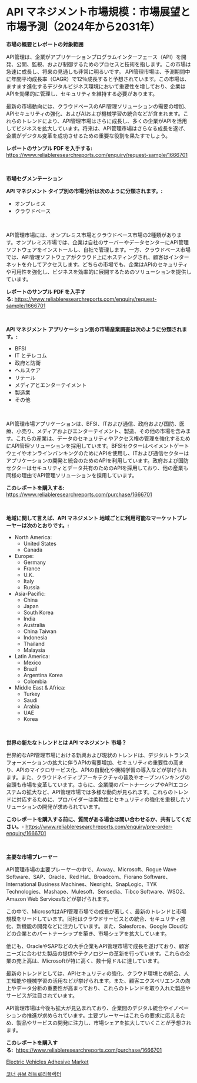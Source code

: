 <p><h1>API マネジメント市場規模：市場展望と市場予測（2024年から2031年）</h1></p><p><strong>市場の概要とレポートの対象範囲</strong></p>
<p><p>API管理は、企業がアプリケーションプログラムインターフェース（API）を開発、公開、監視、および制御するためのプロセスと技術を指します。この市場は急速に成長し、将来の見通しも非常に明るいです。 API管理市場は、予測期間中に年間平均成長率（CAGR）で12％成長すると予想されています。この市場は、ますます進化するデジタルビジネス環境において重要性を増しており、企業はAPIを効果的に管理し、セキュリティを維持する必要があります。</p><p>最新の市場動向には、クラウドベースのAPI管理ソリューションの需要の増加、APIセキュリティの強化、およびAIおよび機械学習の統合などが含まれます。これらのトレンドにより、API管理市場はさらに成長し、多くの企業がAPIを活用してビジネスを拡大しています。将来は、API管理市場はさらなる成長を遂げ、企業がデジタル変革を成功させるための重要な役割を果たすでしょう。</p></p>
<p><strong>レポートのサンプル PDF を入手する:</strong> <a href="https://www.reliableresearchreports.com/enquiry/request-sample/1666701">https://www.reliableresearchreports.com/enquiry/request-sample/1666701</a></p>
<p>&nbsp;</p>
<p><strong>市場セグメンテーション</strong></p>
<p><strong>API マネジメント タイプ別の市場分析は次のように分類されます。:</strong></p>
<p><ul><li>オンプレミス</li><li>クラウドベース</li></ul></p>
<p>&nbsp;</p>
<p><p>API管理市場には、オンプレミス市場とクラウドベース市場の2種類があります。オンプレミス市場では、企業は自社のサーバーやデータセンターにAPI管理ソフトウェアをインストールし、自社で管理します。一方、クラウドベース市場では、API管理ソフトウェアがクラウド上にホスティングされ、顧客はインターネットを介してアクセスします。どちらの市場でも、企業はAPIのセキュリティや可用性を強化し、ビジネスを効率的に展開するためのソリューションを提供しています。</p></p>
<p><strong>レポートのサンプル PDF を入手する:</strong>&nbsp;<a href="https://www.reliableresearchreports.com/enquiry/request-sample/1666701">https://www.reliableresearchreports.com/enquiry/request-sample/1666701</a></p>
<p>&nbsp;</p>
<p><strong> API マネジメント アプリケーション別の市場産業調査は次のように分類されます。:</strong></p>
<p><ul><li>BFSI</li><li>IT とテレコム</li><li>政府と防衛</li><li>ヘルスケア</li><li>リテール</li><li>メディアとエンターテイメント</li><li>製造業</li><li>その他</li></ul></p>
<p>&nbsp;</p>
<p><p>API管理市場アプリケーションは、BFSI、ITおよび通信、政府および国防、医療、小売り、メディアおよびエンターテイメント、製造、その他の市場を含みます。これらの産業は、データのセキュリティやアクセス権の管理を強化するためにAPI管理ソリューションを採用しています。BFSIセクターはペイメントゲートウェイやオンラインバンキングのためにAPIを使用し、ITおよび通信セクターはアプリケーションの開発と統合のためのAPIを利用しています。政府および国防セクターはセキュリティとデータ共有のためのAPIを採用しており、他の産業も同様の理由でAPI管理ソリューションを採用しています。</p></p>
<p><strong>このレポートを購入する:</strong>&nbsp; <a href="https://www.reliableresearchreports.com/purchase/1666701">https://www.reliableresearchreports.com/purchase/1666701</a></p>
<p>&nbsp;</p>
<p><strong>地域に関して言えば、API マネジメント 地域ごとに利用可能なマーケットプレーヤーは次のとおりです。:</strong></p>
<p><ul>
    <li>
        North America:
        <ul>
            <li>United States</li>
            <li>Canada</li>
        </ul>
    </li>
    <li>
        Europe:
        <ul>
            <li>Germany</li>
            <li>France</li>
            <li>U.K.</li>
            <li>Italy</li>
            <li>Russia</li>
        </ul>
    </li>
    <li>
        Asia-Pacific:
        <ul>
            <li>China</li>
            <li>Japan</li>
            <li>South Korea</li>
            <li>India</li>
            <li>Australia</li>
            <li>China Taiwan</li>
            <li>Indonesia</li>
            <li>Thailand</li>
            <li>Malaysia</li>
        </ul>
    </li>
    <li>
        Latin America:
        <ul>
            <li>Mexico</li>
            <li>Brazil</li>
            <li>Argentina Korea</li>
            <li>Colombia</li>
        </ul>
    </li>
    <li>
        Middle East & Africa:
        <ul>
            <li>Turkey</li>
            <li>Saudi</li>
            <li>Arabia</li>
            <li>UAE</li>
            <li>Korea</li>
        </ul>
    </li>
    </ul></p>
<p>&nbsp;</p>
<p><strong>世界の新たなトレンドとは API マネジメント 市場？</strong></p>
<p><p>世界的なAPI管理市場における新興および現状のトレンドは、デジタルトランスフォーメーションの拡大に伴うAPIの需要増加、セキュリティの重要性の高まり、APIのマイクロサービス化、APIの自動化や機械学習の導入などが挙げられます。また、クラウドネイティブアーキテクチャの普及やオープンバンキングの台頭も市場を変革しています。さらに、企業間のパートナーシップやAPIエコシステムの拡大など、API管理市場では多様な動向が見られます。これらのトレンドに対応するために、プロバイダーは柔軟性とセキュリティの強化を重視したソリューションの開発が求められています。</p></p>
<p><strong>このレポートを購入する前に、質問がある場合は問い合わせるか、共有してください。</strong>- <a href="https://www.reliableresearchreports.com/enquiry/pre-order-enquiry/1666701">https://www.reliableresearchreports.com/enquiry/pre-order-enquiry/1666701</a></p>
<p>&nbsp;</p>
<p><strong>主要な市場プレーヤー</strong></p>
<p><p>API管理市場の主要プレーヤーの中で、Axway、Microsoft、Rogue Wave Software、SAP、Oracle、Red Hat、Broadcom、Fiorano Software、International Business Machines、Nexright、SnapLogic、TYK Technologies、Mashape、Mulesoft、Sensedia、Tibco Software、WSO2、Amazon Web Servicesなどが挙げられます。</p><p>この中で、MicrosoftはAPI管理市場での成長が著しく、最新のトレンドと市場規模をリードしています。同社はクラウドサービスとの統合、セキュリティ強化、新機能の開発などに注力しています。また、Salesforce、Google Cloudなどの企業とのパートナーシップを築き、市場シェアを拡大しています。</p><p>他にも、OracleやSAPなどの大手企業もAPI管理市場で成長を遂げており、顧客ニーズに合わせた製品の提供やテクノロジーの革新を行っています。これらの企業の売上高は、Microsoftが特に高く、数十億ドルに達しています。</p><p>最新のトレンドとしては、APIセキュリティの強化、クラウド環境との統合、人工知能や機械学習の活用などが挙げられます。また、顧客エクスペリエンスの向上やデータ分析の重要性が高まっており、これらのトレンドを取り入れた製品やサービスが注目されています。</p><p>API管理市場は今後も拡大が見込まれており、企業間のデジタル統合やイノベーションの推進が求められています。主要プレーヤーはこれらの要求に応えるため、製品やサービスの開発に注力し、市場シェアを拡大していくことが予想されます。</p></p>
<p><strong>このレポートを購入する:</strong>&nbsp;&nbsp;<a href="https://www.reliableresearchreports.com/purchase/1666701">https://www.reliableresearchreports.com/purchase/1666701</a></p>
<p><p><a href="https://five-trouble-98a.notion.site/Electric-Vehicles-Adhesive-Market-Size-Growth-Outlook-from-2024-to-2031-projecting-at-Market-s-Tre-7ad0f31e80fc4cbba732387bcaa97686">Electric Vehicles Adhesive Market</a></p><p><a href="https://github.com/wallacBahrtyinger567686/Market-Research-Report-List-1/blob/main/988466113246.md">코너 큐브 레트로리플렉터</a></p></p>